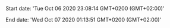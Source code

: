 Start date: 'Tue Oct 06 2020 23:08:14 GMT+0200 (GMT+02:00)'

End date: 'Wed Oct 07 2020 01:13:51 GMT+0200 (GMT+02:00)'
